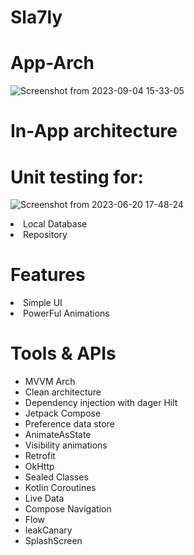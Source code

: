 # Sla7ly

  
# App-Arch
![Screenshot from 2023-09-04 15-33-05](https://github.com/sala7ly/Sla7ly/assets/72602749/9c93a8e1-2074-40f1-afb2-58cc15931945)


# In-App architecture

# Unit testing for:
![Screenshot from 2023-06-20 17-48-24](https://github.com/ahmed-faroukk/AlalmiyaAlhura-Task/assets/72602749/cd582dec-d31f-41e1-b545-1c329e69940f)
<li>Local Database</li>
<li> Repository </li>

# Features
<li> Simple UI </li>
<li>PowerFul Animations</li>

# Tools & APIs
<ul>
  <li>MVVM Arch</li>
  <li>Clean architecture</li>
  <li>Dependency injection with dager Hilt</li>
  <li>Jetpack Compose</li>
  <li>Preference data store</li>
  <li>AnimateAsState </li>
  <li>Visibility animations</li>
  <li>Retrofit</li>
  <li>OkHttp</li>
  <li>Sealed Classes</li>
  <li>Kotlin Coroutines</li>
  <li>Live Data</li>
  <li>Compose Navigation</li>
  <li> Flow </li>
  <li>leakCanary </li>
  <li>SplashScreen</li>
</ul>

 
